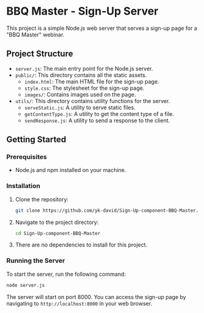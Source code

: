 # BBQ Master - Sign-Up Server

This project is a simple Node.js web server that serves a sign-up page for a "BBQ Master" webinar.

## Project Structure

- `server.js`: The main entry point for the Node.js server.
- `public/`: This directory contains all the static assets.
  - `index.html`: The main HTML file for the sign-up page.
  - `style.css`: The stylesheet for the sign-up page.
  - `images/`: Contains images used on the page.
- `utils/`: This directory contains utility functions for the server.
  - `serveStatic.js`: A utility to serve static files.
  - `getContentType.js`: A utility to get the content type of a file.
  - `sendResponse.js`: A utility to send a response to the client.

## Getting Started

### Prerequisites

- Node.js and npm installed on your machine.

### Installation

1. Clone the repository:
   ```bash
   git clone https://github.com/yk-david/Sign-Up-component-BBQ-Master.git
   ```
2. Navigate to the project directory:
   ```bash
   cd Sign-Up-component-BBQ-Master
   ```
3. There are no dependencies to install for this project.

### Running the Server

To start the server, run the following command:

```bash
node server.js
```

The server will start on port 8000. You can access the sign-up page by navigating to `http://localhost:8000` in your web browser.
